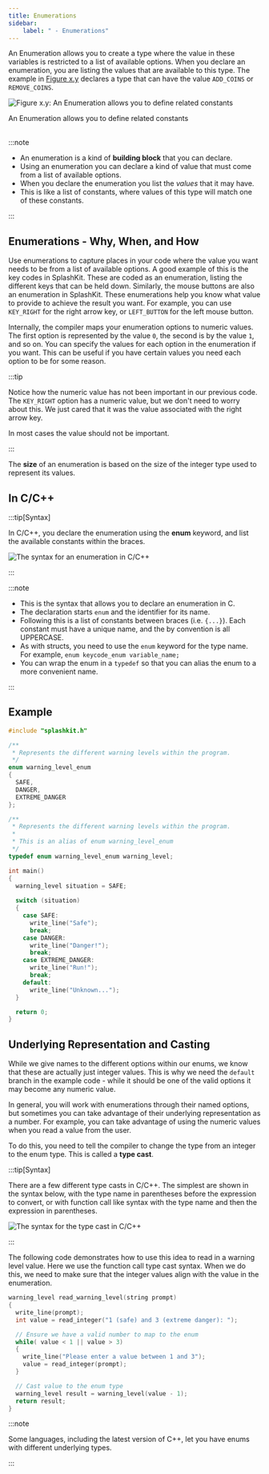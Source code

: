 ```yaml
---
title: Enumerations
sidebar:
    label: " - Enumerations"
---
```


An Enumeration allows you to create a type where the value in these variables is restricted to a list of available options. When you declare an enumeration, you are listing the values that are available to this type. The example in [Figure x.y](#FigureCustomTypeEnum) declares a type that can have the value `ADD_COINS` or `REMOVE_COINS`.


<a id="FigureCustomTypeEnum"></a>

![Figure x.y: An Enumeration allows you to define related constants](./images/custom-type-enum.png "An Enumeration allows you to define related constantss")
<div class="caption">An Enumeration allows you to define related constants</div><br/>

:::note

- An enumeration is a kind of **building block** that you can declare.
- Using an enumeration you can declare a kind of value that must come from a list of available options.
- When you declare the enumeration you list the *values* that it may have.
- This is like a list of constants, where values of this type will match one of these constants.

:::

## Enumerations - Why, When, and How

Use enumerations to capture places in your code where the value you want needs to be from a list of available options. A good example of this is the key codes in SplashKit. These are coded as an enumeration, listing the different keys that can be held down. Similarly, the mouse buttons are also an enumeration in SplashKit. These enumerations help you know what value to provide to achieve the result you want. For example, you can use `KEY_RIGHT` for the right arrow key, or `LEFT_BUTTON` for the left mouse button.

Internally, the compiler maps your enumeration options to numeric values. The first option is represented by the value `0`, the second is by the value `1`, and so on. You can specify the values for each option in the enumeration if you want. This can be useful if you have certain values you need each option to be for some reason.

:::tip

Notice how the numeric value has not been important in our previous code. The `KEY_RIGHT` option has a numeric value, but we don't need to worry about this. We just cared that it was the value associated with the right arrow key.

In most cases the value should not be important.

:::

The **size** of an enumeration is based on the size of the integer type used to represent
its values.

## In C/C++

:::tip[Syntax]

In C/C++, you declare the enumeration using the **enum** keyword, and list the available constants within the braces.

![The syntax for an enumeration in C/C++](./images/enum-decl.png)

:::

:::note

- This is the syntax that allows you to declare an enumeration in C.
- The declaration starts `enum` and the identifier for its name.
- Following this is a list of constants between braces (i.e. `{...}`). Each constant must have a unique name, and the by convention is all UPPERCASE.
- As with structs, you need to use the `enum` keyword for the type name. For example, `enum keycode_enum variable_name;`
- You can wrap the enum in a `typedef` so that you can alias the enum to a more convenient name.

:::

## Example

```cpp
#include "splashkit.h"

/**
 * Represents the different warning levels within the program.
 */
enum warning_level_enum
{
  SAFE,
  DANGER,
  EXTREME_DANGER
};

/**
 * Represents the different warning levels within the program.
 *
 * This is an alias of enum warning_level_enum
 */
typedef enum warning_level_enum warning_level;

int main()
{
  warning_level situation = SAFE;
  
  switch (situation)
  {
    case SAFE:
      write_line("Safe");
      break;
    case DANGER:
      write_line("Danger!");
      break;
    case EXTREME_DANGER:
      write_line("Run!");
      break;
    default:
      write_line("Unknown...");
  }

  return 0;
}
```

## Underlying Representation and Casting

While we give names to the different options within our enums, we know that these are actually just integer values. This is why we need the `default` branch in the example code - while it should be one of the valid options it may become any numeric value.

In general, you will work with enumerations through their named options, but sometimes you can take advantage of their underlying representation as a number. For example, you can take advantage of using the numeric values when you read a value from the user.

To do this, you need to tell the compiler to change the type from an integer to the enum type. This is called a **type cast**.

:::tip[Syntax]

There are a few different type casts in C/C++. The simplest are shown in the syntax below, with the type name in parentheses before the expression to convert, or with function call like syntax with the type name and then the expression in parentheses.

![The syntax for the type cast in C/C++](./images/type-cast.png)

:::

The following code demonstrates how to use this idea to read in a warning level value. Here we use the function call type cast syntax. When we do this, we need to make sure that the integer values align with the value in the enumeration.

```cpp
warning_level read_warning_level(string prompt)
{
  write_line(prompt);
  int value = read_integer("1 (safe) and 3 (extreme danger): ");

  // Ensure we have a valid number to map to the enum
  while( value < 1 || value > 3)
  {
    write_line("Please enter a value between 1 and 3");
    value = read_integer(prompt);
  }

  // Cast value to the enum type
  warning_level result = warning_level(value - 1);
  return result;
}
```

:::note

Some languages, including the latest version of C++, let you have enums with different underlying types.

:::
